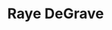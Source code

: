 ---
pid: RS44
title: Raye DeGrave
location_transcription: middle of city
zipcode: '19061'
outside_phl: 'Marcus Hook PA '
neighborhood: 
age: '28'
age_range: 20-29
instagram: 
image_file_name: RS_44.jpg
proposal_transcription: |-
  Greek God
  God on Earth
  (Me)
topic: Religion
topic_summary: '0'
type: 
keywords_other: 
credit: 
image_labels: 
twitter: rayedegrave
facebook: 
permalink: "/monuments/rs44/"
layout: item-page
---